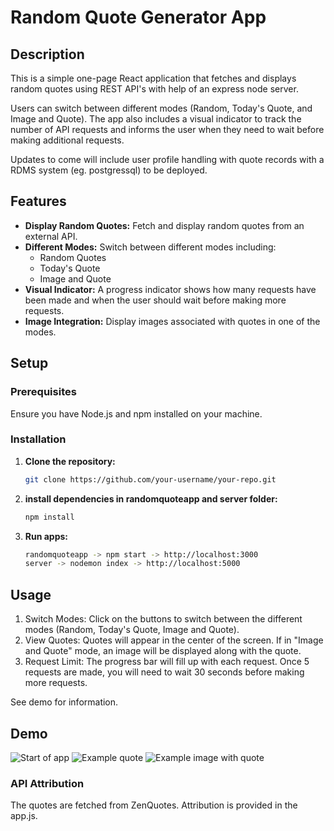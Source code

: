 # Random Quote Generator App

## Description

This is a simple one-page React application that fetches and displays random quotes using REST API's with help of an express node server. 

Users can switch between different modes (Random, Today's Quote, and Image and Quote). The app also includes a visual indicator to track the number of API requests and informs the user when they need to wait before making additional requests.

Updates to come will include user profile handling with quote records with a RDMS system (eg. postgressql) to be deployed.

## Features

- **Display Random Quotes:** Fetch and display random quotes from an external API.
- **Different Modes:** Switch between different modes including:
  - Random Quotes
  - Today's Quote
  - Image and Quote
- **Visual Indicator:** A progress indicator shows how many requests have been made and when the user should wait before making more requests.
- **Image Integration:** Display images associated with quotes in one of the modes.

## Setup

### Prerequisites

Ensure you have Node.js and npm installed on your machine.

### Installation

1. **Clone the repository:**

   ```bash
   git clone https://github.com/your-username/your-repo.git

2. **install dependencies in randomquoteapp and server folder:**

   ```bash
   npm install

3. **Run apps:**

   ```bash
   randomquoteapp -> npm start -> http://localhost:3000
   server -> nodemon index -> http://localhost:5000

## Usage

1. Switch Modes: Click on the buttons to switch between the different modes (Random, Today's Quote, Image and Quote).
2. View Quotes: Quotes will appear in the center of the screen. If in "Image and Quote" mode, an image will be displayed along with the quote.
3. Request Limit: The progress bar will fill up with each request. Once 5 requests are made, you will need to wait 30 seconds before making more requests.

See demo for information.

## Demo
![Start of app](./images/start.png)
![Example quote](./images/quote1.png)
![Example image with quote](./images/quoteimg1.png)

### API Attribution
The quotes are fetched from ZenQuotes. Attribution is provided in the app.js.


